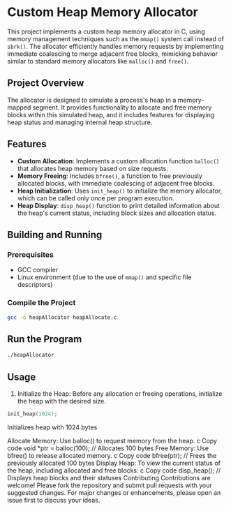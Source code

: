 # Custom Heap Memory Allocator

This project implements a custom heap memory allocator in C, using memory management techniques such as the `mmap()` system call instead of `sbrk()`. The allocator efficiently handles memory requests by implementing immediate coalescing to merge adjacent free blocks, mimicking behavior similar to standard memory allocators like `malloc()` and `free()`.

## Project Overview

The allocator is designed to simulate a process's heap in a memory-mapped segment. It provides functionality to allocate and free memory blocks within this simulated heap, and it includes features for displaying heap status and managing internal heap structure.

## Features

- **Custom Allocation**: Implements a custom allocation function `balloc()` that allocates heap memory based on size requests.
- **Memory Freeing**: Includes `bfree()`, a function to free previously allocated blocks, with immediate coalescing of adjacent free blocks.
- **Heap Initialization**: Uses `init_heap()` to initialize the memory allocator, which can be called only once per program execution.
- **Heap Display**: `disp_heap()` function to print detailed information about the heap's current status, including block sizes and allocation status.

## Building and Running

### Prerequisites

- GCC compiler
- Linux environment (due to the use of `mmap()` and specific file descriptors)

### Compile the Project

 ```bash
 gcc -o heapAllocator heapAllocate.c
 ```

## Run the Program
 ```bash
 ./heapAllocator
 ```

## Usage
1. Initialize the Heap: Before any allocation or freeing operations, initialize the heap with the desired size.
```c
init_heap(1024);
```
Initializes heap with 1024 bytes

Allocate Memory: Use balloc() to request memory from the heap.
c
Copy code
void *ptr = balloc(100);  // Allocates 100 bytes
Free Memory: Use bfree() to release allocated memory.
c
Copy code
bfree(ptr);  // Frees the previously allocated 100 bytes
Display Heap: To view the current status of the heap, including allocated and free blocks:
c
Copy code
disp_heap();  // Displays heap blocks and their statuses
Contributing
Contributions are welcome! Please fork the repository and submit pull requests with your suggested changes. For major changes or enhancements, please open an issue first to discuss your ideas.
